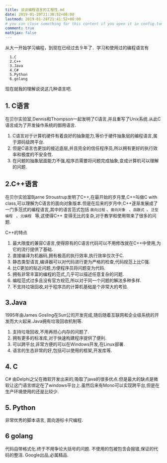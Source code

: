 ```yaml
---
title: 谈谈编程语言的工程性.md
date: 2019-01-20T21:38:52+08:00
lastmod: 2019-01-28T21:41:52+08:00
# you can close something for this content if you open it in config.toml.
comment: true
mathjax: false
---
```


从大一开始学习编程，到现在已经过去９年了．学习和使用过的编程语言有

```
  1.C
  2.C++ 
  3.Java
  4.C#
  5.Python
  6.golang
 ```


现在就我的理解说说这几种语言吧.

## 1. C语言    

在贝尔实验室,Dennis和Thompson一起发明了C语言,并且重写了Unix系统.从此C语言成为了开发操作系统的御用语言.
1. C语言对于计算机硬件有着良好的抽象能力,等价于硬件抽象层的编程语言,属于源码级跨平台.
2. 但是C语言也更加的接近底层,并且完全的信任程序员,所以拥有更好的执行效率和极度的不安全性.
3. 在问题的抽象层面能力不强,程序员需要将问题完成抽象,变成计算机可以理解的问题.

## 2.C++语言    

在贝尔实验室Bjarne Stroustrup发明了C++,在最开始的岁月里,C++叫做C with class,可以理解为C语言的面向对象版本.但是在后来的岁月中,C++逐渐发展成了一门多范式的编程语言,其中的语言范式包括  ```面向过程``` 、```面向对象 ``` 、```函数式 ```、```泛型编程 ``` 、```元编程 ``` 等,这使得C++ 变得无比的复杂,对于教学和使用带来了很多的问题.

C++的特点
1. 最大限度的兼容C语言,使得原有的C语言代码可以不用修改就在C++中使用,为它的流行提供了基础.
2. 直接编译为机器码,拥有极高的执行效率,执行效率仅次于C.
3. 静态类型语言,编译器可以对代码进行更为严格的检查,代码规范上比C强.
4. 比C更加的贴近问题,方便程序员将问题变为代码.
5. 拥有非常丰富的编程的范式,几乎可以描述任意复杂的问题.
6. 编程范式过多且没有官方规范,所以对于同一个问题的解法多种多样.
7. 不支持垃圾回收,对于程序员的计算机基础是个非常大的考验.

## 3.Java    

1995年由James Gosling在Sun公司开发完成,随后随着互联网和企业级系统的开发而大火起来.Java拥有垃圾回收机制等.
1. 支持垃圾回收,不用再担心内存的问题了.
2. 拥有更多的标准库,对于快速构建程序提供了便利.
3. 可以跨平台,非常方便的可以在Windows开发,在Linux部署.
4. 语言的生态非常的好,包括可以使用的框架,开发库等.

## 4. C    

C# 由Delphi之父在微软开发出来的,吸取了java的很多优点.但是最大的缺点是微软让这门语言绑定在了windows平台上.虽然后来有Mono可以实现跨平台,但是在生产环境使用的还是比较少.

## 5. Python    

非常优秀的脚本语言,
面向游标卡尺编程.

## 6 golang    

代码自带格式化.终于不用争论大括号的问题.
不使用的包被包含会报错,保证的代码的整洁.
Google出品,必属精品. 
 
